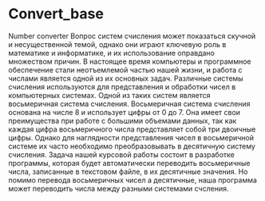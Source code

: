 # Convert_base
Number converter
  Вопрос систем счисления может показаться скучной и несущественной темой, однако они играют ключевую роль в математике и информатике, и их использование оправдано множеством причин.
  В настоящее время компьютеры и программное обеспечение стали неотъемлемой частью нашей жизни, и работа с числами является одной из их основных задач. Различные системы счисления используются для представления и обработки чисел в компьютерных системах. Одной из таких систем является восьмеричная система счисления.
	Восьмеричная система счисления основана на числе 8 и использует цифры от 0 до 7. Она имеет свои преимущества при работе с большими объемами данных, так как каждая цифра восьмеричного числа представляет собой три двоичные цифры. Однако для наглядности представления чисел в восьмеричной системе их часто необходимо преобразовывать в десятичную систему счисления.
	Задача нашей курсовой работы состоит в разработке программы, которая будет автоматически переводить восьмеричные числа, записанные в текстовом файле, в их десятичные значения. Но помимо перевода восьмеричных чисел а десятичные, наша программа может переводить числа между разными системами счсления.

